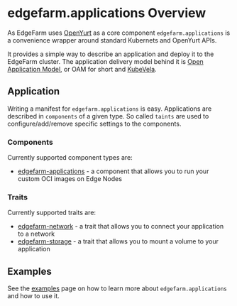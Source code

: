 # edgefarm.applications Overview

As EdgeFarm uses [OpenYurt](https://openyurt.io) as a core component `edgefarm.applications` is a convenience wrapper around standard Kubernets and OpenYurt APIs.

It provides a simple way to describe an application and deploy it to the EdgeFarm cluster. The application delivery model behind it is [Open Application Model](https://oam.dev/), or OAM for short and [KubeVela](https://kubevela.io/).

## Application

Writing a manifest for `edgefarm.applications` is easy. Applications are described in `components` of a given type. So called `taints` are used to configure/add/remove specific settings to the components. 

### Components

Currently supported component types are:

- [edgefarm-applications](../application-spec) - a component that allows you to run your custom OCI images on Edge Nodes

### Traits

Currently supported traits are:

- [edgefarm-network](../network-trait-spec) - a trait that allows you to connect your application to a network
- [edgefarm-storage](../storage-trait-spec) - a trait that allows you to mount a volume to your application


## Examples

See the [examples](./examples) page on how to learn more about `edgefarm.applications` and how to use it.




